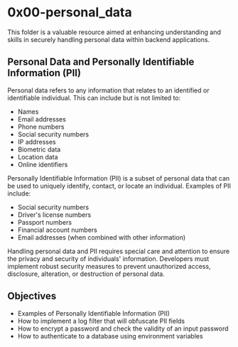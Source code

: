 # 0x00-personal_data

This folder is a valuable resource aimed at enhancing understanding and skills in securely handling personal data within backend applications.

## Personal Data and Personally Identifiable Information (PII)
Personal data refers to any information that relates to an identified or identifiable individual. This can include but is not limited to:

- Names
- Email addresses
- Phone numbers
- Social security numbers
- IP addresses
- Biometric data
- Location data
- Online identifiers

Personally Identifiable Information (PII) is a subset of personal data that can be used to uniquely identify, contact, or locate an individual. Examples of PII include:

- Social security numbers
- Driver's license numbers
- Passport numbers
- Financial account numbers
- Email addresses (when combined with other information)

Handling personal data and PII requires special care and attention to ensure the privacy and security of individuals' information. Developers must implement robust security measures to prevent unauthorized access, disclosure, alteration, or destruction of personal data.

## Objectives
- Examples of Personally Identifiable Information (PII)
- How to implement a log filter that will obfuscate PII fields
- How to encrypt a password and check the validity of an input password
- How to authenticate to a database using environment variables
